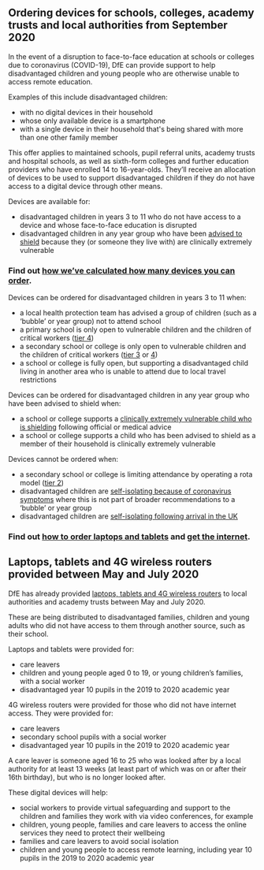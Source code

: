 ## Ordering devices for schools, colleges, academy trusts and local authorities from September 2020

In the event of a disruption to face-to-face education at schools or colleges due to coronavirus (COVID-19), DfE can provide support to help disadvantaged children and young people who are otherwise unable to access remote education.

Examples of this include disadvantaged children:

* with no digital devices in their household
* whose only available device is a smartphone
* with a single device in their household that's being shared with more than one other family member

This offer applies to maintained schools, pupil referral units, academy trusts and hospital schools, as well as sixth-form colleges and further education providers who have enrolled 14 to 16-year-olds. They’ll receive an allocation of devices to be used to support disadvantaged children if they do not have access to a digital device through other means.

Devices are available for:

* disadvantaged children in years 3 to 11 who do not have access to a device and  whose face-to-face education is disrupted 
* disadvantaged children in any year group who have been [advised to shield](https://www.gov.uk/government/publications/guidance-on-shielding-and-protecting-extremely-vulnerable-persons-from-covid-19/guidance-on-shielding-and-protecting-extremely-vulnerable-persons-from-covid-19) because they (or someone they live with) are clinically extremely vulnerable

### Find out [how we’ve calculated how many devices you can order](/devices/allocation-and-specification).

Devices can be ordered for disadvantaged children in years 3 to 11 when:

* a local health protection team has advised a group of children (such as a ‘bubble’ or year group) not to attend school
* a primary school is only open to vulnerable children and the children of critical workers ([tier 4](https://www.gov.uk/government/publications/containing-and-managing-local-coronavirus-covid-19-outbreaks/covid-19-contain-framework-a-guide-for-local-decision-makers#tier-4))
* a secondary school or college is only open to vulnerable children and the children of critical workers ([tier 3](https://www.gov.uk/government/publications/containing-and-managing-local-coronavirus-covid-19-outbreaks/covid-19-contain-framework-a-guide-for-local-decision-makers#tier-3) or [4](https://www.gov.uk/government/publications/containing-and-managing-local-coronavirus-covid-19-outbreaks/covid-19-contain-framework-a-guide-for-local-decision-makers#tier-4)) 
* a school or college is fully open, but supporting a disadvantaged child living in another area who is unable to attend due to local travel restrictions

Devices can be ordered for disadvantaged children in any year group who have been advised to shield when:

* a school or college supports a [clinically extremely vulnerable child who is shielding](https://www.gov.uk/government/publications/guidance-on-shielding-and-protecting-extremely-vulnerable-persons-from-covid-19/guidance-on-shielding-and-protecting-extremely-vulnerable-persons-from-covid-19) following official or medical advice
* a school or college supports a child who has been advised to shield as a member of their household is clinically extremely vulnerable

Devices cannot be ordered when:

* a secondary school or college is limiting attendance by operating a rota model ([tier 2](https://www.gov.uk/government/publications/containing-and-managing-local-coronavirus-covid-19-outbreaks/covid-19-contain-framework-a-guide-for-local-decision-makers#tier-2))
* disadvantaged children are [self-isolating because of coronavirus symptoms](https://www.gov.uk/government/publications/covid-19-stay-at-home-guidance/stay-at-home-guidance-for-households-with-possible-coronavirus-covid-19-infection) where this is not part of broader recommendations to a ‘bubble’ or year group
* disadvantaged children are [self-isolating following arrival in the UK](https://www.gov.uk/government/publications/coronavirus-covid-19-how-to-self-isolate-when-you-travel-to-the-uk/coronavirus-covid-19-how-to-self-isolate-when-you-travel-to-the-uk)

### Find out [how to order laptops and tablets](/devices/how-to-order) and [get the internet](/internet-access).

## Laptops, tablets and 4G wireless routers provided between May and July 2020

DfE has already provided [laptops, tablets and 4G wireless routers](https://www.gov.uk/guidance/laptops-tablets-and-4g-wireless-routers-provided-during-coronavirus-covid-19) to local authorities and academy trusts between May and July 2020. 

These are being distributed to disadvantaged families, children and young adults who did not have access to them through another source, such as their school. 

Laptops and tablets were provided for:

* care leavers
* children and young people aged 0 to 19, or young children’s families, with a social worker
* disadvantaged year 10 pupils in the 2019 to 2020 academic year

4G wireless routers were provided for those who did not have internet access. They were provided for:

* care leavers
* secondary school pupils with a social worker
* disadvantaged year 10 pupils in the 2019 to 2020 academic year

A care leaver is someone aged 16 to 25 who was looked after by a local authority for at least 13 weeks (at least part of which was on or after their 16th birthday), but who is no longer looked after.

These digital devices will help:

* social workers to provide virtual safeguarding and support to the children and families they work with via video conferences, for example 
* children, young people, families and care leavers to access the online services they need to protect their wellbeing
* families and care leavers to avoid social isolation
* children and young people to access remote learning, including year 10 pupils in the 2019 to 2020 academic year
